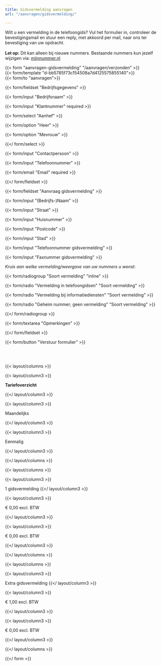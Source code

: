 ```yaml
---
title: Gidsvermelding aanvragen
url: "/aanvragen/gidsvermelding/"

---
```

Wilt u een vermelding in de telefoongids? Vul het formulier in, controleer de bevestigingsmail en stuur een reply, met akkoord per mail, naar ons ter bevestiging van uw opdracht.<br><br><b>Let op:</b> Dit kan alleen bij nieuwe nummers. Bestaande nummers kun jezelf wijzigen via: <a href="https://mijnnummer.nl/">mijnnummer.nl</a>



{{< form "aanvragen-gidsvermelding" "/aanvragen/verzonden" >}}  
{{< form/template "d-bb5785f73c154508a7d4125575855140">}}  
{{< form/to "aanvragen">}}

{{< form/fieldset "Bedrijfsgegevens" >}}

{{< form/input "Bedrijfsnaam" >}}

{{< form/input "Klantnummer" required >}}

{{< form/select "Aanhef" >}}

{{< form/option "Heer" >}}

{{< form/option "Mevrouw" >}}

{{</ form/select >}}

{{< form/input "Contactpersoon" >}}

{{< form/input "Telefoonnummer" >}}

{{< form/email "Email" required >}}

{{</ form/fieldset >}}

{{< form/fieldset "Aanvraag gidsvermelding" >}}

{{< form/input "(Bedrijfs-)Naam" >}}

{{< form/input "Straat" >}}

{{< form/input "Huisnummer" >}}

{{< form/input "Postcode" >}}

{{< form/input "Stad" >}}

{{< form/input "Telefoonnummer gidsvermelding" >}}

{{< form/input "Faxnummer gidsvermelding" >}}

_Kruis aan welke vermelding/weergave van uw nummers u wenst_:

{{< form/radiogroup "Soort vermelding" "inline" >}}

{{< form/radio "Vermelding in telefoongidsen" "Soort vermelding" >}}

{{< form/radio "Vermelding bij informatiediensten" "Soort vermelding" >}}

{{< form/radio "Geheim nummer; geen vermelding" "Soort vermelding" >}}

{{</ form/radiogroup >}}

{{< form/textarea "Opmerkingen" >}}

{{</ form/fieldset >}}

{{< form/button "Verstuur formulier" >}}

<br><br>

{{< layout/columns >}}

{{< layout/column3 >}}

**Tariefoverzicht**

{{</ layout/column3 >}}

{{< layout/column3 >}}

Maandelijks

{{</ layout/column3 >}}

{{< layout/column3 >}}

Eenmalig

{{</ layout/column3 >}}

{{</ layout/columns >}}

{{< layout/columns >}}

{{< layout/column3 >}}

1 gidsvermelding
{{</ layout/column3 >}}

{{< layout/column3 >}}

€ 0,00 excl. BTW

{{</ layout/column3 >}}

{{< layout/column3 >}}

€ 0,00 excl. BTW

{{</ layout/column3 >}}

{{</ layout/columns >}}

{{< layout/columns >}}

{{< layout/column3 >}}

Extra gidsvermelding
{{</ layout/column3 >}}

{{< layout/column3 >}}

€ 1,00 excl. BTW

{{</ layout/column3 >}}

{{< layout/column3 >}}

€ 0,00 excl. BTW

{{</ layout/column3 >}}

{{</ layout/columns >}}

{{</ form >}}
